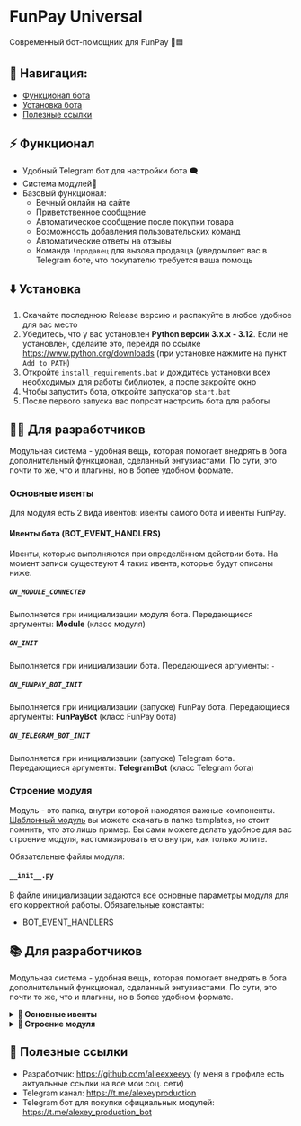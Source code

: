 # FunPay Universal
Современный бот-помощник для FunPay 🤖🟦

## 🧭 Навигация:
- [Функционал бота](#-функционал)
- [Установка бота](#%EF%B8%8F-установка)
- [Полезные ссылки](#-полезные-ссылки)

## ⚡ Функционал
- Удобный Telegram бот для настройки бота 🗨️
- Система модулей🔌
- Базовый функционал:
  - Вечный онлайн на сайте
  - Приветственное сообщение
  - Автоматическое сообщение после покупки товара
  - Возможность добавления пользовательских команд
  - Автоматические ответы на отзывы
  - Команда `!продавец` для вызова продавца (уведомляет вас в Telegram боте, что покупателю требуется ваша помощь

## ⬇️ Установка
1. Скачайте последнюю Release версию и распакуйте в любое удобное для вас место
2. Убедитесь, что у вас установлен **Python версии 3.x.x - 3.12**. Если не установлен, сделайте это, перейдя по ссылке https://www.python.org/downloads (при установке нажмите на пункт `Add to PATH`)
3. Откройте `install_requirements.bat` и дождитесь установки всех необходимых для работы библиотек, а после закройте окно
4. Чтобы запустить бота, откройте запускатор `start.bat`
5. После первого запуска вас попрсят настроить бота для работы

## 🧑‍💻 Для разработчиков
Модульная система - удобная вещь, которая помогает внедрять в бота дополнительный функционал, сделанный энтузиастами. По сути, это почти то же, что и плагины, но в более удобном формате.

### Основные ивенты
Для модуля есть 2 вида ивентов: ивенты самого бота и ивенты FunPay.

#### Ивенты бота (BOT_EVENT_HANDLERS)
Ивенты, которые выполняются при определённом действии бота. На момент записи существуют 4 таких ивента, которые будут описаны ниже.
##### `ON_MODULE_CONNECTED`
Выполняется при инициализации модуля бота.
Передающиеся аргументы: **Module** (класс модуля)
##### `ON_INIT`
Выполняется при инициализации бота.
Передающиеся аргументы: `-`
##### `ON_FUNPAY_BOT_INIT`
Выполняется при инициализации (запуске) FunPay бота.
Передающиеся аргументы: **FunPayBot** (класс FunPay бота)
##### `ON_TELEGRAM_BOT_INIT`
Выполняется при инициализации (запуске) Telegram бота.
Передающиеся аргументы: **TelegramBot** (класс Telegram бота)

### Строение модуля
Модуль - это папка, внутри которой находятся важные компоненты. [Шаблонный модуль](docs/CONTRIBUTING.md) вы можете скачать в папке templates, но стоит помнить, что это лишь пример. Вы сами можете делать удобное для вас строение модуля, кастомизировать его внутри, как только хотите.

Обязательные файлы модуля:
#### `__init__.py`
В файле инициализации задаются все основные параметры модуля для его корректной работы.
Обязательные константы:
- BOT_EVENT_HANDLERS



## 📚 Для разработчиков

Модульная система - удобная вещь, которая помогает внедрять в бота дополнительный функционал, сделанный энтузиастами. По сути, это почти то же, что и плагины, но в более удобном формате.

<details>
  <summary><strong>📌 Основные ивенты</strong></summary>

  ### Ивенты бота (BOT_EVENT_HANDLERS)

  Ивенты, которые выполняются при определённом действии бота.

  | Ивент | Когда вызывается | Аргументы |
  |------|------------------|-----------|
  | `ON_MODULE_CONNECTED` | При инициализации модуля | `Module` |
  | `ON_INIT` | При инициализации бота | `-` |
  | `ON_FUNPAY_BOT_INIT` | При инициализации (запуске) FunPay бота | `FunPayBot` |
  | `ON_TELEGRAM_BOT_INIT` | При инициализации (запуске) Telegram бота | `TelegramBot` |

  ### Ивенты FunPay (FUNPAY_EVENT_HANDLERS)

  Ивенты, которые выполняются при получении ивента в раннере FunPay бота.
  По сути, содержат в себе все ивенты FunPayAPI, смысла их описывать в таблице нету.

</details>

<details>
  <summary><strong>📁 Строение модуля</strong></summary>

  Модуль — это папка, внутри которой...

  Обязательные файлы модуля:

  - `__init__.py`
  - `module.json`
  - и т.д.

  Шаблонный модуль можно найти [здесь](templates/...)

</details>


## 🔗 Полезные ссылки
- Разработчик: https://github.com/alleexxeeyy (у меня в профиле есть актуальные ссылки на все мои соц. сети)
- Telegram канал: https://t.me/alexeyproduction
- Telegram бот для покупки официальных модулей: https://t.me/alexey_production_bot
